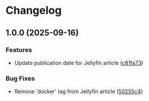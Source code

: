# Changelog

## 1.0.0 (2025-09-16)


### Features

* Update publication date for Jellyfin article ([c81fa73](https://github.com/Masutayunikon/Portfolio-w7/commit/c81fa735672f5a61d10c772d1c9e27fc756a6f49))


### Bug Fixes

* Remove 'docker' tag from Jellyfin article ([50255c4](https://github.com/Masutayunikon/Portfolio-w7/commit/50255c462656594af5eb3dfdd2deb9e679ce98a1))
